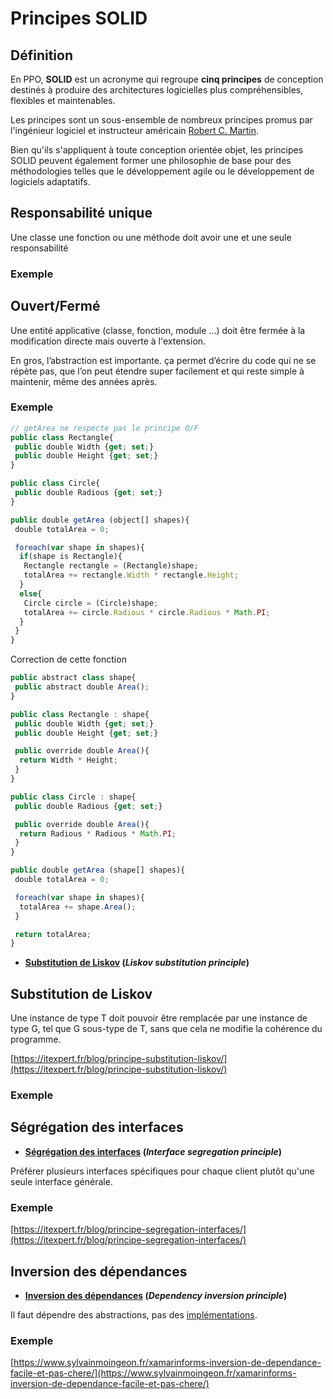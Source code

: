 # Principes SOLID

## Définition

En PPO, **SOLID** est un acronyme qui regroupe **cinq principes** de conception destinés à produire des architectures logicielles plus compréhensibles, flexibles et maintenables.

Les principes sont un sous-ensemble de nombreux principes promus par l'ingénieur logiciel et instructeur américain [Robert C. Martin](https://fr.wikipedia.org/wiki/Robert_C._Martin).

Bien qu'ils s'appliquent à toute conception orientée objet,
les principes SOLID peuvent également former une philosophie de base pour des méthodologies 
telles que le développement agile ou le développement de logiciels adaptatifs.

## Responsabilité unique

Une classe une fonction ou une méthode doit avoir une et une seule responsabilité

### Exemple

## Ouvert/Fermé

Une entité applicative (classe, fonction, module ...) doit être fermée à la modification directe mais ouverte à l'extension.

En gros, l’abstraction est importante. ça permet d’écrire du code qui ne se répète pas, que l’on peut étendre super facilement et qui reste simple à maintenir, même des années après.

### Exemple

```js
// getArea ne respecte pas le principe O/F
public class Rectangle{
 public double Width {get; set;}
 public double Height {get; set;}
}

public class Circle{
 public double Radious {get; set;}
}

public double getArea (object[] shapes){
 double totalArea = 0;

 foreach(var shape in shapes){
  if(shape is Rectangle){
   Rectangle rectangle = (Rectangle)shape;
   totalArea += rectangle.Width * rectangle.Height;
  }
  else{
   Circle circle = (Circle)shape;
   totalArea += circle.Radious * circle.Radious * Math.PI;
  }
 }
}
```

Correction de cette fonction

```js
public abstract class shape{
 public abstract double Area();
}

public class Rectangle : shape{
 public double Width {get; set;}
 public double Height {get; set;}

 public override double Area(){
  return Width * Height;
 }
}

public class Circle : shape{
 public double Radious {get; set;}

 public override double Area(){
  return Radious * Radious * Math.PI;
 }
}

public double getArea (shape[] shapes){
 double totalArea = 0;

 foreach(var shape in shapes){
  totalArea += shape.Area();
 }

 return totalArea;
}
```

- **[Substitution de Liskov](https://fr.wikipedia.org/wiki/Principe_de_substitution_de_Liskov) (*Liskov substitution principle*)**

## Substitution de Liskov

Une instance de type T doit pouvoir être remplacée par une instance de type G, tel que G sous-type de T, sans que cela ne modifie la cohérence du programme.

[https://itexpert.fr/blog/principe-substitution-liskov/](https://itexpert.fr/blog/principe-substitution-liskov/)

### Exemple

## Ségrégation des interfaces

- **[Ségrégation des interfaces](https://fr.wikipedia.org/wiki/Principe_de_s%C3%A9gr%C3%A9gation_des_interfaces) (*Interface segregation principle*)**

Préférer plusieurs interfaces spécifiques pour chaque client plutôt qu'une seule interface générale.

### Exemple

 [https://itexpert.fr/blog/principe-segregation-interfaces/](https://itexpert.fr/blog/principe-segregation-interfaces/)

## Inversion des dépendances

- **[Inversion des dépendances](https://fr.wikipedia.org/wiki/Inversion_des_d%C3%A9pendances) (*Dependency inversion principle*)**

Il faut dépendre des abstractions, pas des [implémentations](https://fr.wikipedia.org/wiki/Impl%C3%A9mentation).

### Exemple

[https://www.sylvainmoingeon.fr/xamarinforms-inversion-de-dependance-facile-et-pas-chere/](https://www.sylvainmoingeon.fr/xamarinforms-inversion-de-dependance-facile-et-pas-chere/)